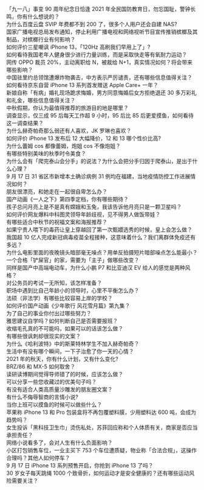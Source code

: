 「九一八」事变 90 周年纪念日恰逢 2021 年全民国防教育日，勿忘国耻，警钟长鸣，你有什么想说的？  
为什么百度云盘 SVIP 年费都不到 200 了，很多个人用户还会自建 NAS?  
国家广播电视总局发布通知，停止利用广播电视和网络视听节目宣传推销槟榔及其制品，对槟榔行业有何影响？  
如何评价三星嘲讽 iPhone 13，「120Hz 高刷我们早用上了」?  
如何看待我国老年人健身很少进行力量训练，而是采取快走等有氧耐力运动？  
网传 OPPO 裁员 20%，主动离职给 N，被裁给 N+1，真实情况如何？将会带来哪些影响？  
中国驻里约总领馆遭爆炸物袭击，中方表示严厉谴责，还有哪些信息值得关注？  
如何看待京东自营 iPhone 13 系列首发赠送 Apple Care+ 一年？  
新娘自称「有病」婚礼现场跪求悔婚，男方同意悔婚后女方拒绝退还 30 多万彩礼和礼金，哪些信息值得关注？  
中秋假期，你认为最值得推荐的旅游目的地是哪里？  
调查显示，仅三成 95 后每天工作超 9 小时，95 后比 85 后更爱摸鱼，如何看待这一调查结果？  
为什么赫奇帕奇那么弱还有人喜欢，JK 罗琳也喜欢？  
如何评价 iPhone 13 发布后 12 大幅降价，12 和 13 哪个性价比高?  
为什么蕾姆 cos 都像蕾姆，炮姐 cos 不像炮姐？  
有哪些特别美味的秋季时令美食？  
为什么会有「爬完泰山会分手」的说法？为什么会把分手归因于爬泰山，是出于什么心理？  
9 月 17 日 31 省区市新增本土确诊病例 31 例均在福建，当地疫情防控工作进展情况如何？  
朋友很漂亮，和她走在一起很自卑怎么办？  
国产动画《一人之下》第四季定档，你有哪些期待？  
孩子总问月亮上是不是真有嫦娥和玉兔，我该告诉他月亮只是一颗卫星吗？  
如何评价网友爆料中科图灵领导年龄歧视，见不得男人做饭带娃？  
有哪些适合中秋节的祝福文案和海报推荐？  
如果宁贵人喂下的毒药让皇上穿越回了第一次甄嬛选秀的时候，皇上会怎么做？  
我国超 10 亿人完成新冠病毒疫苗全程接种，这意味着什么？我们离群体免疫还有多远？  
为什么电影里面的夜晚镜头暗部毫无噪点？用单反拍摄短片暗部噪点怎么能最小？  
一个合格「铲屎官」的家，需要为「主子」做哪些改变？  
同样是国产中高端电动车，为什么小鹏 P7 和比亚迪汉 EV 给人的感觉是两种风格？  
对公务员的考试一无所知，该怎样准备？  
职场中遇到比自己年龄小的领导时，心里不平衡怎么办？  
法硕（非法学）有哪些比较容易上岸的学校？  
如何评价国产动画《少年歌行 风花雪月篇》第九集？  
为了自己的事业你付出过哪些努力？  
雅思建议自学吗？如何判断自己是否需要报班？  
收缩毛孔真的不可能吗，如果可以的话该怎么做？  
有哪些很讽刺却很现实的文案？  
为什么《哈利波特》中的斯莱特林学生不加入赫奇帕奇？  
生活中有没有哪个瞬间，一下子治愈了你一天的心情？  
2021 年的秋天，你有什么计划，又有什么变化?  
BRZ/86 和 MX-5 如何取舍？  
读研读博期间觉得导师错了的时候，应该怎么做？  
可以分享一些您收藏过的优美句子吗？  
有没有适合人类高质量沙雕发的朋友圈文案？  
有什么不侮辱智商的言情小说?  
当你上班可以摸鱼的时候可以做些什么？  
苹果称 iPhone 13 和 Pro 包装盒将不再包覆塑料膜，少用塑料达 600 吨，会成为趋势吗？  
女生投诉「黑科技卫生巾」烫伤私处，苏菲回应称和个人体质有关，商家是否应当承担责任？  
网络小说看多了，会对人生有什么负面影响？  
小区打包销售车位，一业主买下 753 个车位遭质疑，物业称「合法合规」，这操作合理吗？其他人如何停车？  
9 月 17 日 iPhone 13 系列预售开启，你抢到 iPhone 13 了吗？  
30 岁女子每天跳绳 1000 个致骨折，如何运动才是安全健康的？还有哪些运动风险需要关注？  
